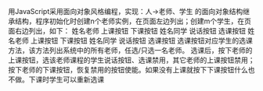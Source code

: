 用JavaScript采用面向对象风格编程，实现：人->老师、学生 的面向对象结构继承结构，程序初始化时创建n个老师实例，在页面左边列出；创建m个学生，在页面右边列出，如下：
姓名老师   上课按钮   下课按钮                    姓名同学   说话按钮  选课按钮
姓名老师   上课按钮   下课按钮                    姓名同学   说话按钮  选课按钮
选课按钮对应学生的选课方法，该方法列出系统中的所有老师，任选/只选一名老师。
选课后，按下老师的上课按钮，选该老师课程的学生说话按钮、选课禁用，其它老师的上课按钮禁用；
按下老师的下课按钮，恢复禁用的按钮使能。如果没有上课就按下下课按钮什么也不做。下课时学生可以重新选课
